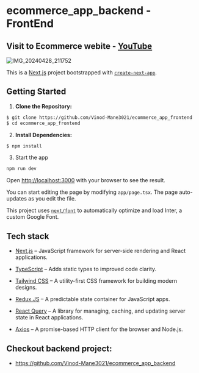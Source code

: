 # ecommerce_app_backend - FrontEnd
## Visit to Ecommerce webite - <u>[YouTube](https://youtu.be/nlc77FvlsPI)</u>

![IMG_20240428_211752](https://github.com/Vinod-Mane3021/ecommerce_app_frontend/assets/92261457/0c4565c8-5da4-4bf8-9652-f021105f8338)


This is a [Next.js](https://nextjs.org/) project bootstrapped with [`create-next-app`](https://github.com/vercel/next.js/tree/canary/packages/create-next-app).

## Getting Started

1. **Clone the Repository:**
```bash
$ git clone https://github.com/Vinod-Mane3021/ecommerce_app_frontend
$ cd ecommerce_app_frontend
```
2. **Install Dependencies:**
```bash
$ npm install
```

3. Start the app
```bash
npm run dev
```



Open [http://localhost:3000](http://localhost:3000) with your browser to see the result.

You can start editing the page by modifying `app/page.tsx`. The page auto-updates as you edit the file.

This project uses [`next/font`](https://nextjs.org/docs/basic-features/font-optimization) to automatically optimize and load Inter, a custom Google Font.

## Tech stack

- [Next.js](https://nodejs.org/en) –  JavaScript framework for server-side rendering and React applications.

- [TypeScript](https://expressjs.com/) – Adds static types to improved code clarity.

- [Tailwind CSS](https://www.mongodb.com/) – A utility-first CSS framework for building modern designs.

- [Redux.JS](https://mongoosejs.com/) – A predictable state container for JavaScript apps.

- [React Query](https://www.typescriptlang.org/) – A library for managing, caching, and updating server state in React applications.

- [Axios](https://www.typescriptlang.org/) – A promise-based HTTP client for the browser and Node.js.


## Checkout backend project:
- https://github.com/Vinod-Mane3021/ecommerce_app_backend
